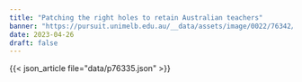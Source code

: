 ```yaml
---
title: "Patching the right holes to retain Australian teachers"
banner: "https://pursuit.unimelb.edu.au/__data/assets/image/0022/76342/Patching-the-right-holes-to-retain-Australian-teachers_536ce278-03be-4d5e-bf68-badba8bae9b4.jpg"
date: 2023-04-26
draft: false
---
```


{{< json_article file="data/p76335.json" >}}